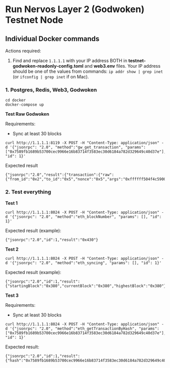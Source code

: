 # Run Nervos Layer 2 (Godwoken) Testnet Node

## Individual Docker commands

Actions required:

1. Find and replace `1.1.1.1` with your IP address BOTH in **testnet-godwoken-readonly-config.toml** and **web3.env** files. Your IP address should be one of the values from commands: `ip addr show | grep inet` (or `ifconfig | grep inet` if on Mac).

### 1. Postgres, Redis, Web3, Godwoken
```
cd docker
docker-compose up
```

**Test Raw Godwoken**

Requirements:
- Sync at least 30 blocks

```
curl http://1.1.1.1:8119 -X POST -H "Content-Type: application/json" -d '{"jsonrpc": "2.0", "method":"gw_get_transaction", "params": ["0x7589fb1689b53700cec9966e16b83714f3583ec30d6184a782d329649c40d37e"], "id": 1}'
```

Expected result
```
{"jsonrpc":"2.0","result":{"transaction":{"raw":{"from_id":"0x2","to_id":"0x5","nonce":"0x5","args":"0xffffff504f4c590040420f00000000000000000000000000000000000000000000000000000000000000000000000000a40000009623609d000000000000000000000000fe1cae6e56bbb423821c71c685edfcda39d41d15000000000000000000000000a2694d757143110690f93de88ac1e345cb2c276500000000000000000000000000000000000000000000000000000000000000600000000000000000000000000000000000000000000000000000000000000004d09de08a00000000000000000000000000000000000000000000000000000000"},"signature":"0xc772ed5473e1b5eb5ad55ae87dcfe9dadba15003ad3fc715d04ae29938b4f1d320aebaeac14c5946743d07a054733f62f64ad57024fbd3ff543ee463d8abf8af00","hash":"0x7589fb1689b53700cec9966e16b83714f3583ec30d6184a782d329649c40d37e"},"status":"committed"},"id":1}
```

### 2. Test everything

**Test 1**

```
curl http://1.1.1.1:8024 -X POST -H "Content-Type: application/json" -d '{"jsonrpc": "2.0", "method":"eth_blockNumber", "params": [], "id": 1}'
```

Expected result (example): 
```
{"jsonrpc":"2.0","id":1,"result":"0x430"}
```

**Test 2**

```
curl http://1.1.1.1:8024 -X POST -H "Content-Type: application/json" -d '{"jsonrpc": "2.0", "method":"eth_syncing", "params": [], "id": 1}'
```

Expected result (example): 
```
{"jsonrpc":"2.0","id":1,"result":{"startingBlock":"0x380","currentBlock":"0x380","highestBlock":"0x380"}}
```

**Test 3**

Requirements:
- Sync at least 30 blocks

```
curl http://1.1.1.1:8024 -X POST -H "Content-Type: application/json" -d '{"jsonrpc": "2.0", "method":"eth_getTransactionByHash", "params": ["0x7589fb1689b53700cec9966e16b83714f3583ec30d6184a782d329649c40d37e"], "id": 1}'
```

Expected result:

```
{"jsonrpc":"2.0","id":1,"result":{"hash":"0x7589fb1689b53700cec9966e16b83714f3583ec30d6184a782d329649c40d37e","blockHash":"0x3db5355a9146c0697c15c091d174b0d0f4b6e59c0beeff92f0def2e42389785d","blockNumber":"0x1e","transactionIndex":"0x0","from":"0x8069d75814b6886ef39a5b3b0e84c3601b033480","to":"0x1b9d4121479f1708addae44631bf174a6b00cd93","gas":"0xf4240","gasPrice":"0x0","input":"0x9623609d000000000000000000000000fe1cae6e56bbb423821c71c685edfcda39d41d15000000000000000000000000a2694d757143110690f93de88ac1e345cb2c276500000000000000000000000000000000000000000000000000000000000000600000000000000000000000000000000000000000000000000000000000000004d09de08a00000000000000000000000000000000000000000000000000000000","nonce":"0x5","value":"0x0","v":"0x0","r":"0xc772ed5473e1b5eb5ad55ae87dcfe9dadba15003ad3fc715d04ae29938b4f1d3","s":"0x20aebaeac14c5946743d07a054733f62f64ad57024fbd3ff543ee463d8abf8af"}}
```